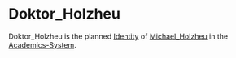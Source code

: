 # Doktor_Holzheu

Doktor_Holzheu is the planned [Identity](170000000.md) of [Michael_Holzheu](0.md) in the [Academics-System](600000.md).
